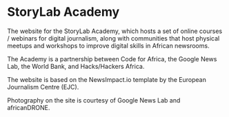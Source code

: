 # StoryLab Academy
The website for the StoryLab Academy, which hosts a set of online courses / webinars for digital journalism, along with communities that host physical meetups and workshops to improve digital skills in African newsrooms.

The Academy is a partnership between Code for Africa, the Google News Lab, the World Bank, and Hacks/Hackers Africa.

The website is based on the NewsImpact.io template by the European Journalism Centre (EJC).

Photography on the site is courtesy of Google News Lab and africanDRONE.
